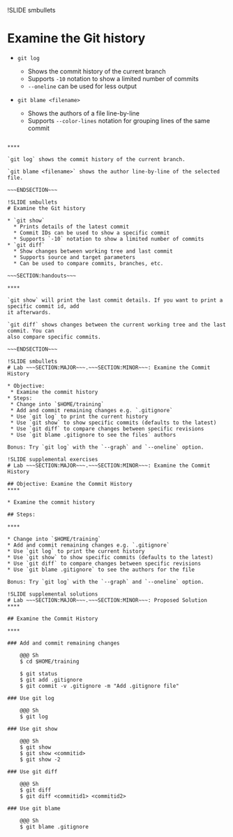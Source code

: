 !SLIDE smbullets
# Examine the Git history

* `git log`
  * Shows the commit history of the current branch
  * Supports `-10` notation to show a limited number of commits
  * `--oneline` can be used for less output

* `git blame <filename>`
  * Shows the authors of a file line-by-line
  * Supports `--color-lines` notation for grouping lines of the same commit

~~~SECTION:handouts~~~

****

`git log` shows the commit history of the current branch.

`git blame <filename>` shows the author line-by-line of the selected file.

~~~ENDSECTION~~~

!SLIDE smbullets
# Examine the Git history

* `git show`
  * Prints details of the latest commit
  * Commit IDs can be used to show a specific commit
  * Supports `-10` notation to show a limited number of commits
* `git diff`
  * Show changes between working tree and last commit
  * Supports source and target parameters
  * Can be used to compare commits, branches, etc.

~~~SECTION:handouts~~~

****

`git show` will print the last commit details. If you want to print a specific commit id, add
it afterwards.

`git diff` shows changes between the current working tree and the last commit. You can
also compare specific commits.

~~~ENDSECTION~~~

!SLIDE smbullets
# Lab ~~~SECTION:MAJOR~~~.~~~SECTION:MINOR~~~: Examine the Commit History

* Objective:
 * Examine the commit history
* Steps:
 * Change into `$HOME/training`
 * Add and commit remaining changes e.g. `.gitignore`
 * Use `git log` to print the current history
 * Use `git show` to show specific commits (defaults to the latest)
 * Use `git diff` to compare changes between specific revisions
 * Use `git blame .gitignore to see the files` authors

Bonus: Try `git log` with the `--graph` and `--oneline` option.

!SLIDE supplemental exercises
# Lab ~~~SECTION:MAJOR~~~.~~~SECTION:MINOR~~~: Examine the Commit History

## Objective: Examine the Commit History
****

* Examine the commit history

## Steps:

****

* Change into `$HOME/training`
* Add and commit remaining changes e.g. `.gitignore`
* Use `git log` to print the current history
* Use `git show` to show specific commits (defaults to the latest)
* Use `git diff` to compare changes between specific revisions
* Use `git blame .gitignore` to see the authors for the file

Bonus: Try `git log` with the `--graph` and `--oneline` option.

!SLIDE supplemental solutions
# Lab ~~~SECTION:MAJOR~~~.~~~SECTION:MINOR~~~: Proposed Solution
****

## Examine the Commit History

****

### Add and commit remaining changes

    @@@ Sh
    $ cd $HOME/training

    $ git status
    $ git add .gitignore
    $ git commit -v .gitignore -m "Add .gitignore file"

### Use git log

    @@@ Sh
    $ git log

### Use git show

    @@@ Sh
    $ git show
    $ git show <commitid>
    $ git show -2

### Use git diff

    @@@ Sh
    $ git diff
    $ git diff <commitid1> <commitid2>

### Use git blame

    @@@ Sh
    $ git blame .gitignore
